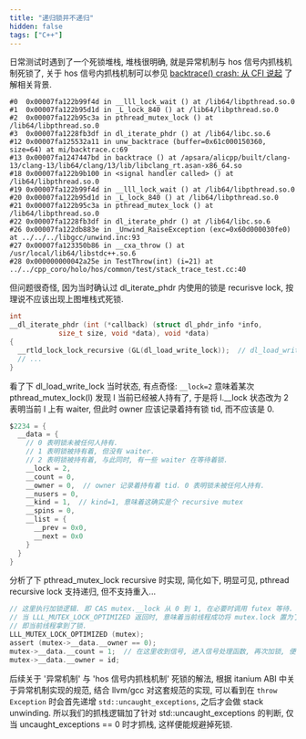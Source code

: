 ```yaml
---
title: "递归锁并不递归"
hidden: false
tags: ["C++"]
---
```


日常测试时遇到了一个死锁堆栈, 堆栈很明确, 就是异常机制与 hos 信号内抓栈机制死锁了, 关于 hos 信号内抓栈机制可以参见 [backtrace() crash: 从 CFI 说起]({{site.url}}/2022/09/04/clangbug-cfi/) 了解相关背景.

```
#0  0x00007fa122b99f4d in __lll_lock_wait () at /lib64/libpthread.so.0
#1  0x00007fa122b95d1d in _L_lock_840 () at /lib64/libpthread.so.0
#2  0x00007fa122b95c3a in pthread_mutex_lock () at /lib64/libpthread.so.0
#3  0x00007fa1228fb3df in dl_iterate_phdr () at /lib64/libc.so.6
#12 0x00007fa125532a11 in unw_backtrace (buffer=0x61c000150360, size=64) at mi/backtrace.c:69
#13 0x00007fa1247447bd in backtrace () at /apsara/alicpp/built/clang-13/clang-13/lib64/clang/13/lib/libclang_rt.asan-x86_64.so
#18 0x00007fa122b9b100 in <signal handler called> () at /lib64/libpthread.so.0
#19 0x00007fa122b99f4d in __lll_lock_wait () at /lib64/libpthread.so.0
#20 0x00007fa122b95d1d in _L_lock_840 () at /lib64/libpthread.so.0
#21 0x00007fa122b95c3a in pthread_mutex_lock () at /lib64/libpthread.so.0
#22 0x00007fa1228fb3df in dl_iterate_phdr () at /lib64/libc.so.6
#26 0x00007fa122db883e in _Unwind_RaiseException (exc=0x60d000030fe0) at ../../../libgcc/unwind.inc:93
#27 0x00007fa123350b86 in __cxa_throw () at /usr/local/lib64/libstdc++.so.6
#28 0x000000000042a25e in TestThrow(int) (i=21) at ../../cpp_coro/holo/hos/common/test/stack_trace_test.cc:40
```

但问题很奇怪, 因为当时确认过 dl_iterate_phdr 内使用的锁是 recurisve lock, 按理说不应该出现上图堆栈式死锁.

```C
int
__dl_iterate_phdr (int (*callback) (struct dl_phdr_info *info,
            size_t size, void *data), void *data)
{
  __rtld_lock_lock_recursive (GL(dl_load_write_lock));  // dl_load_write_lock 是 pthread recursive lock
  // ...
}
```

看了下 dl_load_write_lock 当时状态, 有点奇怪: `__lock=2` 意味着某次 pthread_mutex_lock(l) 发现 l 当前已经被人持有了, 于是将 l.__lock 状态改为 2 表明当前 l 上有 waiter, 但此时 owner 应该记录着持有锁 tid, 而不应该是 0.

```c
$2234 = {
  __data = {
    // 0 表明锁未被任何人持有.
    // 1 表明锁被持有着, 但没有 waiter.
    // 2 表明锁被持有着, 与此同时, 有一些 waiter 在等待着锁.
    __lock = 2,
    __count = 0,
    __owner = 0,  // owner 记录着持有着 tid. 0 表明锁未被任何人持有.
    __nusers = 0,
    __kind = 1,  // kind=1, 意味着这确实是个 recursive mutex
    __spins = 0,
    __list = {
      __prev = 0x0,
      __next = 0x0
    }
  }
}
```

分析了下 pthread_mutex_lock recursive 时实现, 简化如下, 明显可见, pthread recursive lock 支持递归, 但不支持重入...

```c
// 这里执行加锁逻辑. 即 CAS mutex.__lock 从 0 到 1, 在必要时调用 futex 等待.
// 当 LLL_MUTEX_LOCK_OPTIMIZED 返回时, 意味着当前线程成功将 mutex.lock 置为了 1,
// 即当前线程拿到了锁.
LLL_MUTEX_LOCK_OPTIMIZED (mutex);
assert (mutex->__data.__owner == 0);
mutex->__data.__count = 1;  // 在这里收到信号, 进入信号处理函数, 再次加锁, 便会陷入如上堆栈式死锁.
mutex->__data.__owner = id;
```


后续关于 '异常机制' 与 'hos 信号内抓栈机制' 死锁的解法, 根据 itanium ABI 中关于异常机制实现的规范, 结合 llvm/gcc 对这套规范的实现, 可以看到在 `throw Exception` 时会首先递增 `std::uncaught_exceptions`, 之后才会做 stack unwinding. 所以我们的抓栈逻辑加了针对 std::uncaught_exceptions 的判断, 仅当 uncaught_exceptions == 0 时才抓栈, 这样便能规避掉死锁.
